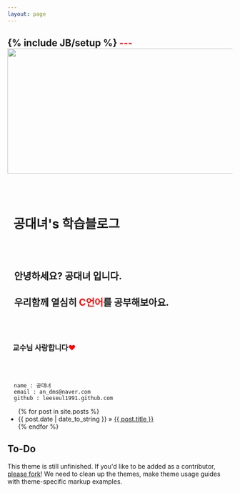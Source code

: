 ```yaml
---
layout: page
---
```

{% include JB/setup %}
<font color="red"><b>---</b></font>
<img src="http://cfile23.uf.tistory.com/image/172A0B3950641DAB264C91" width = "900" height = "280">
---

<div>
<br></br>
<h1>&nbsp&nbsp공대녀's 학습블로그 </h1>
<br></br>
<h2>&nbsp&nbsp&nbsp안녕하세요? 공대녀 입니다.</h2>
<h2>&nbsp&nbsp&nbsp우리함께 열심히 <font color="red"><b>C언어</b></font>를 공부해보아요.</h2>
<br></br>
<h3>&nbsp&nbsp&nbsp교수님 사랑합니다<font color="red">♥</font></h3>
<br></br>
</div>


      name : 공대녀
      email : an_dms@naver.com
      github : leeseul1991.github.com


<ul class="posts">
  {% for post in site.posts %}
    <li><span>{{ post.date | date_to_string }}</span> &raquo; <a href="{{ BASE_PATH }}{{ post.url }}">{{ post.title }}</a></li>
  {% endfor %}
</ul>

## To-Do

This theme is still unfinished. If you'd like to be added as a contributor, [please fork](http://github.com/plusjade/jekyll-bootstrap)!
We need to clean up the themes, make theme usage guides with theme-specific markup examples.


